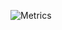 ![Metrics](https://metrics.lecoq.io/miigo-dev?template=classic&base.header=0&base.activity=0&base.community=0&base.repositories=0&base.metadata=0&isocalendar=1&languages=1&activity=1&introduction=1&calendar=1&topics=1&base=header%2C%20activity%2C%20community%2C%20repositories%2C%20metadata&base.indepth=false&base.hireable=false&base.skip=false&isocalendar=false&isocalendar.duration=full-year&languages=false&languages.limit=8&languages.threshold=0%25&languages.other=false&languages.colors=github&languages.sections=most-used&languages.indepth=false&languages.analysis.timeout=15&languages.analysis.timeout.repositories=7.5&languages.categories=markup%2C%20programming&languages.recent.categories=markup%2C%20programming&languages.recent.load=300&languages.recent.days=14&topics=false&topics.mode=starred&topics.sort=stars&topics.limit=15&calendar=false&calendar.limit=1&activity=false&activity.limit=5&activity.load=300&activity.days=14&activity.visibility=all&activity.timestamps=false&activity.filter=all&introduction=false&introduction.title=true&config.timezone=Asia%2FManila)
